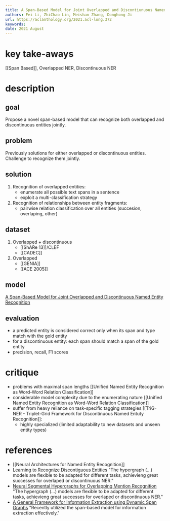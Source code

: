 ```yaml
---
title: A Span-Based Model for Joint Overlapped and Discontiunuous Named Entity Recognition
authors: Fei Li, ZhiChao Lin, Meishan Zhang, Donghong Ji
url: https://aclanthology.org/2021.acl-long.372
keywords: 
date: 2021 August
---
```


# key take-aways
[[Span Based]], Overlapped NER, Discontinuous NER
# description 
## goal
Propose a novel span-based model that can recognize both overlapped and discontinuous entities jointly.
## problem
Previously solutions for either overlapped or  discontinuous entities. Challenge to recognize them jointly.
## solution
1) Recognition of overlapped entities:
	- enumerate all possible text spans in a sentence
	- exploit a multi-classification strategy
2) Recognition of relationships between entity fragments:
	- pairwise relation classification over all entities (succesion, overlaping, other)
## dataset
1) Overlapped + discontinuous
	- [[ShARe 13]]/CLEF
	- [[CADEC]]
2) Overlapped
	- [[GENIA]]
	- [[ACE 2005]]
## model
[A Span-Based Model for Joint Overlapped and Discontinuous Named Entity Recognition](https://github.com/foxlf823/sodner)

## evaluation
- a predicted entity is considered correct only when its span and type match with the gold entity
- for a discontinuous entity: each span should match a span of the gold entity
- precision, recall, F1 scores

# critique
- problems with maximal span lengths [[Unified Named Entity Recognition as Word-Word Relation Classification]]
- considerable model complexity due to the enumerating nature [[Unified Named Entity Recognition as Word-Word Relation Classification]]
- suffer from heavy reliance on task-specific tagging strategies [[TriG-NER - Triplet-Grid Framework for Discontinuous Named Entuty Recognition]]:
	- highly specialized (limited adaptability to new datasets and unseen entity types)
# references
- [[Neural Architectures for Named Entity Recognition]]
- [Learning to Recognize Discontiguous Entities](https://arxiv.org/abs/1810.08579) "The hypergraph (...) models are flexible to be adapted for different tasks, achievieng great successes for overlaped or discontinuous NER."
- [Neural Segmental Hypergraphs for Overlapping Mention Recognition](https://arxiv.org/abs/1810.01817) "The hypergraph (...) models are flexible to be adapted for different tasks, achievieng great successes for overlaped or discontinuous NER."
- [A General Framework for Information Extraction using Dynamic Span Graphs](https://arxiv.org/abs/1904.03296) "Recently utilized the span-based model for information extraction effectively."